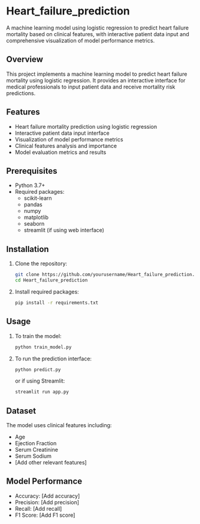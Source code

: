 # Heart_failure_prediction
A machine learning model using logistic regression to predict heart failure mortality based on clinical features, with interactive patient data input and comprehensive visualization of model performance metrics.

## Overview
This project implements a machine learning model to predict heart failure mortality using logistic regression. It provides an interactive interface for medical professionals to input patient data and receive mortality risk predictions.

## Features
- Heart failure mortality prediction using logistic regression
- Interactive patient data input interface
- Visualization of model performance metrics
- Clinical features analysis and importance
- Model evaluation metrics and results

## Prerequisites
- Python 3.7+
- Required packages:
  - scikit-learn
  - pandas
  - numpy
  - matplotlib
  - seaborn
  - streamlit (if using web interface)

## Installation
1. Clone the repository:
   ```bash
   git clone https://github.com/yourusername/Heart_failure_prediction.git
   cd Heart_failure_prediction
   ```

2. Install required packages:
   ```bash
   pip install -r requirements.txt
   ```

## Usage
1. To train the model:
   ```bash
   python train_model.py
   ```

2. To run the prediction interface:
   ```bash
   python predict.py
   ```
   or if using Streamlit:
   ```bash
   streamlit run app.py
   ```

## Dataset
The model uses clinical features including:
- Age
- Ejection Fraction
- Serum Creatinine
- Serum Sodium
- [Add other relevant features]

## Model Performance
- Accuracy: [Add accuracy]
- Precision: [Add precision]
- Recall: [Add recall]
- F1 Score: [Add F1 score]
